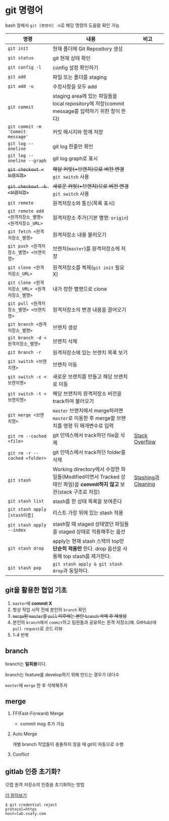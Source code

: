 # git 명령어

bash 창에서 `git [명령어] -h`로 해당 명령의 도움말 확인 가능

| 명령 | 내용 | 비고 |
| ---- | ---- | ---- |
| `git init` | 현재 폴더에 Git Repository 생성 |      |
| `git status` | git 현재 상태 확인 |      |
| `git config -l` | config 설정 확인하기 |      |
| `git add` | 파일 또는 폴더를 staging |      |
| `git add -u` | 수정사항을 모두 add |      |
| `git commit` | staging area에 있는 파일들을 local repository에 저장(commit message를 입력하기 위한 창이 뜬다) | |
| `git commit -m 'Commit message'` | 커밋 메시지와 함께 저장 |      |
| `git log --oneline` | git log 한줄만 확인 |      |
| `git log --oneline --graph` | git log graph로 표시 |      |
| ~~`git checkout <브랜치명>`~~ | ~~해당 커밋(+브랜치)으로 버전 변경~~ `git switch` 사용 |      |
| ~~`git checkout -b <브랜치명>`~~ | ~~새로운 커밋(+브랜치)으로 버전 변경~~ `git switch` 사용 |      |
| `git remote` | 원격저장소와 통신(목록 표시) |      |
| `git remote add <원격저장소_별명> <원격저장소_URL>` | 원격저장소 추가(기본 별명: `origin`)  |      |
| `git fetch <원격저장소_별명>` | 원격저장소 내용 불러오기 | |
| `git push <원격저장소_별명> <브랜치명>` | 브랜치(`master`)를 원격저장소에 저장 |      |
| `git clone <원격저장소_URL>` | 원격저장소를 복제(`git init` 필요 X)   |      |
| `git clone <원격저장소_URL> <원격저장소_별명>` | 내가 정한 별명으로 clone |      |
| `git pull <원격저장소_별명> <브랜치명>` | 원격저장소의 변경 내용을 끌어오기 |      |
| `git branch <원격저장소_별명>` | 브랜치 생성 |      |
| `git branch -d <원격저장소_별명>` | 브랜치 삭제 |      |
| `git branch -r` | 원격저장소에 있는 브랜치 목록 보기 | |
| `git switch <브랜치명>` | 브랜치 이동 |      |
| `git switch -c <브랜치명>` | 새로운 브랜치를 만들고 해당 브랜치로 이동 |      |
| `git switch -t <브랜치명>` | 해당 브랜치의 원격저장소 버전을 track하여 불러오기 | |
| `git merge <브랜치명>` | `master` 브랜치에서 merge하려면 `master`로 이동한 후 merge할 브랜치를 명령 뒤 매개변수로 입력 |      |
| `git rm --cached <file>` | git 인덱스에서 track하던 file을 삭제 | [Stack Overflow](https://stackoverflow.com/questions/1274057/how-to-make-git-forget-about-a-file-that-was-tracked-but-is-now-in-gitignore) |
| `git rm -r --cached <folder>` | git 인덱스에서 track하던 folder를 삭제 |      |
| `git stash` | Working directory에서 수정한 파일들(Modified이면서 Tracked 상태인 파일)을 **commit하지 않고** 보관(stack 구조로 저장) | [Stashing과 Cleaning](https://git-scm.com/book/ko/v2/Git-%EB%8F%84%EA%B5%AC-Stashing%EA%B3%BC-Cleaning) |
| `git stash list` | stash를 한 상태 목록을 보여준다 |  |
| `git stash apply [stash이름]` | 리스트 가장 위에 있는 stash 적용 |  |
| `git stash apply --index` | stash할 때 staged 상태였던 파일들을 staged 상태로 적용해주는 옵션 |  |
| `git stash drop` | apply는 현재 stash 스택의 top만 **단순히 적용만** 한다. drop 옵션을 사용해 top stash를 제거한다. |  |
| `git stash pop` | `git stash apply & git stash drop`과 동일하다. |  |



## git을 활용한 협업 기초

1. `master`에 **commit X**
2. 항상 작업 시작 전에 본인의 `branch` 확인
3. ~~`merge`된 `master`를 `pull` 이후에는 본인 `branch` 삭제 후 재생성~~
4. 본인의 `branch`에서 `commit`하고 팀원들과 공유하는 원격 저장소(예. GitHub)에 `pull request`로 코드 리뷰
5. 1-4 반복



## branch

branch는 **일회용**이다.

branch는 feature를 develop하기 위해 만드는 경우가 대다수

`master`에 `merge` 한 후 삭제해주자



## merge

1. FF(Fast-Forward) Merge

    - commit msg 추가 가능

2. Auto Merge

    개별 branch 작업들이 충돌하지 않을 때 git이 자동으로 수행

3. Conflict



## gitlab 인증 초기화?

깃랩 원격 저장소의 인증을 초기화하는 방법

[더 알아보기](https://git-scm.com/book/ko/v2/Git-%EB%8F%84%EA%B5%AC-Credential-%EC%A0%80%EC%9E%A5%EC%86%8C)

```shell
$ git credential reject
protocol=https
host=lab.ssafy.com
```

